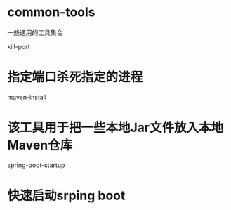 # common-tools
一些通用的工具集合

kill-port
# 指定端口杀死指定的进程

maven-install
# 该工具用于把一些本地Jar文件放入本地Maven仓库


spring-boot-startup
# 快速启动srping boot 
